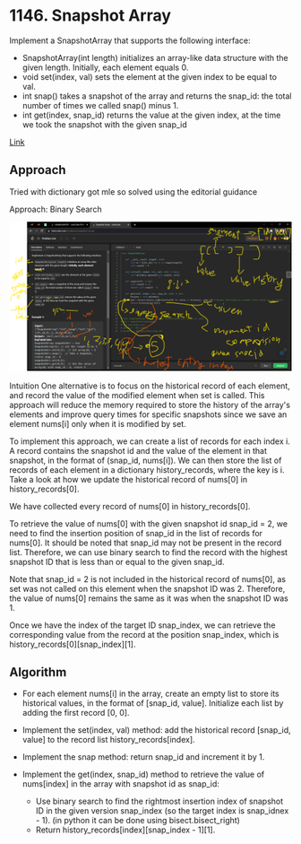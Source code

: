# 1146. Snapshot Array

Implement a SnapshotArray that supports the following interface:

- SnapshotArray(int length) initializes an array-like data structure with the given length. Initially, each element equals 0.
- void set(index, val) sets the element at the given index to be equal to val.
- int snap() takes a snapshot of the array and returns the snap_id: the total number of times we called snap() minus 1.
- int get(index, snap_id) returns the value at the given index, at the time we took the snapshot with the given snap_id

[Link](https://leetcode.com/problems/snapshot-array/description/)

## Approach

Tried with dictionary got mle so solved using the editorial guidance

Approach: Binary Search

![DSA Practice\LeetCode\ss\1146.png](/DSA%20Practice/LeetCode/ss/1146.png)

Intuition
One alternative is to focus on the historical record of each element, and record the value of the modified element when set is called. This approach will reduce the memory required to store the history of the array's elements and improve query times for specific snapshots since we save an element nums[i] only when it is modified by set.


To implement this approach, we can create a list of records for each index i. A record contains the snapshot id and the value of the element in that snapshot, in the format of (snap_id, nums[i]). We can then store the list of records of each element in a dictionary history_records, where the key is i. Take a look at how we update the historical record of nums[0] in history_records[0].


We have collected every record of nums[0] in history_records[0].



To retrieve the value of nums[0] with the given snapshot id snap_id = 2, we need to find the insertion position of snap_id in the list of records for nums[0]. It should be noted that snap_id may not be present in the record list. Therefore, we can use binary search to find the record with the highest snapshot ID that is less than or equal to the given snap_id.

Note that snap_id = 2 is not included in the historical record of nums[0], as set was not called on this element when the snapshot ID was 2. Therefore, the value of nums[0] remains the same as it was when the snapshot ID was 1.


Once we have the index of the target ID snap_index, we can retrieve the corresponding value from the record at the position snap_index, which is history_records[0][snap_index][1].


## Algorithm

- For each element nums[i] in the array, create an empty list to store its historical values, in the format of [snap_id, value]. Initialize each list by adding the first record [0, 0].

- Implement the set(index, val) method: add the historical record [snap_id, value] to the record list history_records[index].

- Implement the snap method: return snap_id and increment it by 1.

- Implement the get(index, snap_id) method to retrieve the value of nums[index] in the array with snapshot id as snap_id:

    - Use binary search to find the rightmost insertion index of snapshot ID in the given version snap_index (so the target index is snap_idnex - 1). (in python it can be done using bisect.bisect_right)
    - Return history_records[index][snap_index - 1][1].